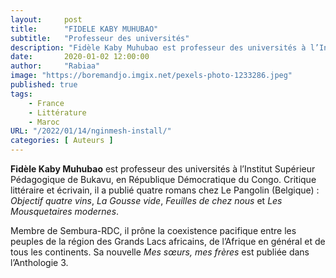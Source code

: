 ```yaml
---
layout:     post 
title:      "FIDELE KABY MUHUBAO"
subtitle:   "Professeur des universités"
description: "Fidèle Kaby Muhubao est professeur des universités à l’Institut Supérieur Pédagogique de Bukavu, en République Démocratique du Congo. Critique littéraire et écrivain, il a publié quatre romans chez Le Pangolin (Belgique) : Objectif quatre vins, La Gousse vide, Feuilles de chez nous et Les Mousquetaires modernes. "
date:       2020-01-02 12:00:00
author:     "Rabiaa"
image: "https://boremandjo.imgix.net/pexels-photo-1233286.jpeg"
published: true
tags:
    - France 
    - Littérature
    - Maroc
URL: "/2022/01/14/nginmesh-install/"
categories: [ Auteurs ]
---
```



**Fidèle Kaby Muhubao** est professeur des universités à l’Institut Supérieur Pédagogique de Bukavu, en République Démocratique du Congo. Critique littéraire et écrivain, il a publié quatre romans chez Le Pangolin (Belgique) : *Objectif quatre vins*, *La Gousse vide*, *Feuilles de chez nous* et *Les Mousquetaires modernes*. 

Membre de Sembura-RDC, il prône la coexistence pacifique entre les peuples de la région des Grands Lacs africains, de l’Afrique en général et de tous les continents. Sa nouvelle *Mes sœurs, mes frères* est publiée dans l’Anthologie 3.